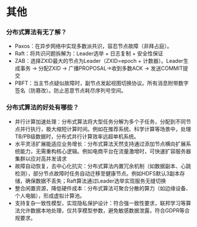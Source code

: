 # 其他

### 分布式算法有无了解？

- Paxos：在异步网络中实现多数派共识，容忍节点故障（非拜占庭）。
- Raft：将共识问题拆解为：Leader选举 + 日志复制 + 安全性保证
- ZAB：选择ZXID最大的节点为Leader（ZXID=epoch + 计数器）。Leader生成事务 → 分配ZXID → 广播PROPOSAL->收到多数ACK → 发送COMMIT提交
- PBFT：当主节点疑似故障时，副节点发起视图切换协议。所有消息附带数字签名（防篡改）。防止恶意节点耗尽序列号空间。

### 分布式算法的好处有哪些？

- 并行计算加速处理：分布式算法将大型任务分解为多个子任务，分配到不同节点并行执行，极大缩短计算时间。例如在推荐系统、科学计算等场景中，处理TB/PB级数据时，分布式并行计算效率远超单机系统。
- 水平灵活扩展能适应业务增长：分布式算法天然支持通过添加节点横向扩展系统能力，无需重构核心逻辑。例如电商平台在流量激增时，可快速扩容服务器集群以应对高并发请求
- 故障自动恢复，去中心化抗灾：分布式算法内置冗余机制（如数据副本、心跳检测），部分节点故障时任务自动迁移至健康节点。例如HDFS默认3副本存储，确保数据不丢失；Raft算法通过Leader选举实现服务无缝切换
- 整合闲置资源，降低硬件成本：分布式算法可聚合分散的算力（如边缘设备、个人电脑），形成虚拟计算池。
- 支持复杂一致性模型，实现隐私保护设计：符合强一致性要求，联邦学习等算法允许数据本地处理，仅共享模型参数，避免敏感数据泄露，符合GDPR等合规要求。